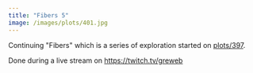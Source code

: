 ```yaml
---
title: "Fibers 5"
image: /images/plots/401.jpg
---
```


Continuing "Fibers" which is a series of exploration started on [plots/397](/plots/397).

Done during a live stream on https://twitch.tv/greweb
